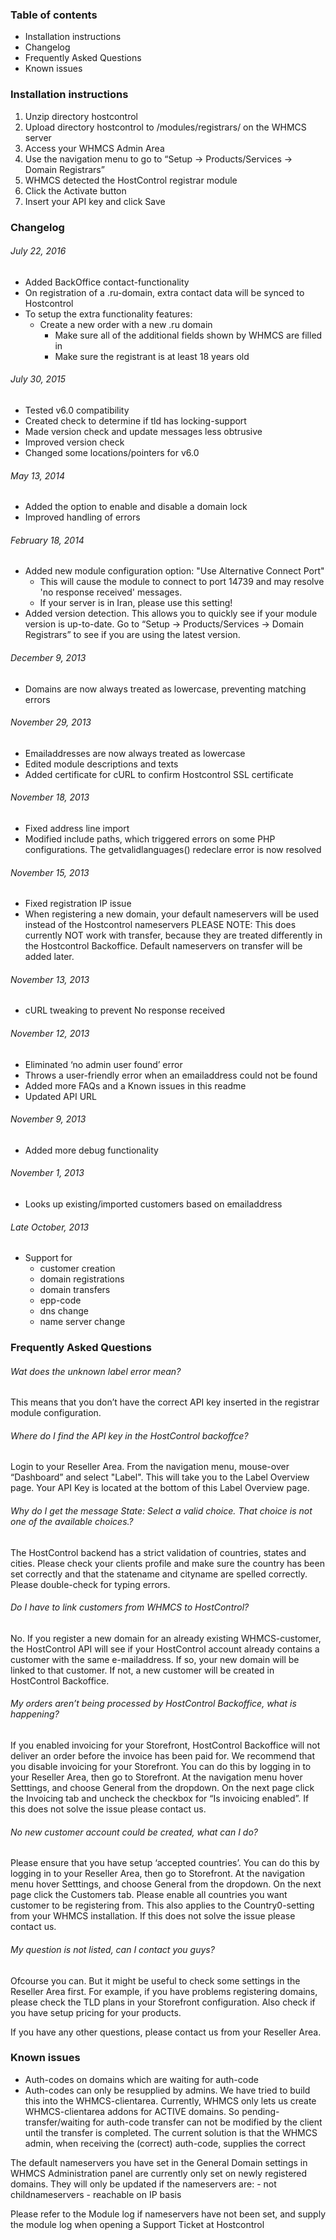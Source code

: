 ### Table of contents
- Installation instructions
- Changelog
- Frequently Asked Questions
- Known issues

### Installation instructions
1. Unzip directory hostcontrol
2. Upload directory hostcontrol to /modules/registrars/ on the WHMCS server
3. Access your WHMCS Admin Area
4. Use the navigation menu to go to “Setup -> Products/Services -> Domain Registrars”
5. WHMCS detected the HostControl registrar module
6. Click the Activate button
7. Insert your API key and click Save

### Changelog
###### July 22, 2016
 - Added BackOffice contact-functionality
 - On registration of a .ru-domain, extra contact data will be synced to Hostcontrol
 - To setup the extra functionality features:
   - Create a new order with a new .ru domain
     - Make sure all of the additional fields shown by WHMCS are filled in
     - Make sure the registrant is at least 18 years old

###### July 30, 2015
 - Tested v6.0 compatibility
 - Created check to determine if tld has locking-support
 - Made version check and update messages less obtrusive
 - Improved version check
 - Changed some locations/pointers for v6.0

###### May 13, 2014
 - Added the option to enable and disable a domain lock
 - Improved handling of errors

###### February 18, 2014
- Added new module configuration option: "Use Alternative Connect Port"
  - This will cause the module to connect to port 14739 and may resolve 'no response received' messages.
  - If your server is in Iran, please use this setting!
- Added version detection. This allows you to quickly see if your module version is up-to-date. Go to “Setup -> Products/Services -> Domain Registrars” to see if you are using the latest version.

###### December 9, 2013
- Domains are now always treated as lowercase, preventing matching errors

###### November 29, 2013
- Emailaddresses are now always treated as lowercase
- Edited module descriptions and texts
- Added certificate for cURL to confirm Hostcontrol SSL certificate

###### November 18, 2013
- Fixed address line import
- Modified include paths, which triggered errors on some PHP configurations. The getvalidlanguages() redeclare error is now resolved

###### November 15, 2013
- Fixed registration IP issue
- When registering a new domain, your default nameservers will be used instead of the Hostcontrol nameservers
PLEASE NOTE: This does currently NOT work with transfer, because they are treated differently in the Hostcontrol Backoffice. Default nameservers on transfer will be added later.

###### November 13, 2013
- cURL tweaking to prevent No response received

###### November 12, 2013
- Eliminated ‘no admin user found’ error
- Throws a user-friendly error when an emailaddress could not be found
- Added more FAQs and a Known issues in this readme
- Updated API URL

###### November 9, 2013
- Added more debug functionality

###### November 1, 2013
- Looks up existing/imported customers based on emailaddress

###### Late October, 2013
- Support for
  - customer creation
  - domain registrations
  - domain transfers
  - epp-code
  - dns change
  - name server change

### Frequently Asked Questions
###### Wat does the unknown label error mean?
This means that you don’t have the correct API key inserted in the registrar module configuration.

###### Where do I find the API key in the HostControl backoffce?
Login to your Reseller Area. From the navigation menu, mouse-over “Dashboard” and select "Label". This will take you to the Label Overview page. Your API Key is located at the bottom of this Label Overview page.

###### Why do I get the message State: Select a valid choice. That choice is not one of the available choices.?
The HostControl backend has a strict validation of countries, states and cities. Please check your clients profile and make sure the country has been set correctly and that the statename and cityname are spelled correctly. Please double-check for typing errors.

###### Do I have to link customers from WHMCS to HostControl?
No. If you register a new domain for an already existing WHMCS-customer, the HostControl API will see if your HostControl account already contains a customer with the same e-mailaddress. If so, your new domain will be linked to that customer. If not, a new customer will be created in HostControl Backoffice.

###### My orders aren’t being processed by HostControl Backoffice, what is happening?
If you enabled invoicing for your Storefront, HostControl Backoffice will not deliver an order before the invoice has been paid for. We recommend that you disable invoicing for your Storefront. You can do this by logging in to your Reseller Area, then go to Storefront. At the navigation menu hover Setttings, and choose General from the dropdown. On the next page click the Invoicing tab and uncheck the checkbox for “Is invoicing enabled”. If this does not solve the issue please contact us.

###### No new customer account could be created, what can I do?
Please ensure that you have setup ‘accepted countries’. You can do this by logging in to your Reseller Area, then go to Storefront. At the navigation menu hover Setttings, and choose General from the dropdown. On the next page click the Customers tab. Please enable all countries you want customer to be registering from. This also applies to the Country0-setting from your WHMCS installation. If this does not solve the issue please contact us.

###### My question is not listed, can I contact you guys?
Ofcourse you can. But it might be useful to check some settings in the Reseller Area first. For example, if you have problems registering domains, please check the TLD plans in your Storefront configuration. Also check if you have setup pricing for your products.

If you have any other questions, please contact us from your Reseller Area.

### Known issues
- Auth-codes on domains which are waiting for auth-code
- Auth-codes can only be resupplied by admins. We have tried to build this into the WHMCS-clientarea. Currently, WHMCS only lets us create WHMCS-clientarea addons for ACTIVE domains. So pending-transfer/waiting for auth-code transfer can not be modified by the client until the transfer is completed. The current solution is that the WHMCS admin, when receiving the (correct) auth-code, supplies the correct

The default nameservers you have set in the General Domain settings in WHMCS Administration panel are currently only set on newly registered domains. They will only be updated if the nameservers are: - not childnameservers - reachable on IP basis

Please refer to the Module log if nameservers have not been set, and supply the module log when opening a Support Ticket at Hostcontrol
